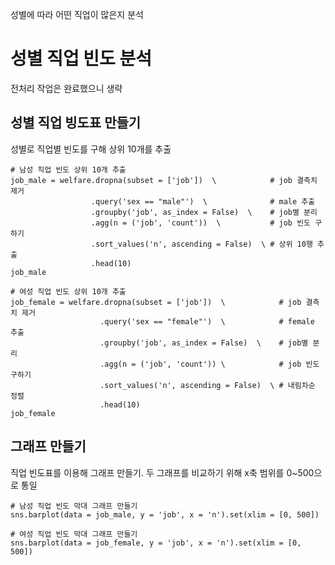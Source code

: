 성별에 따라 어떤 직업이 많은지 분석
# 성별 직업 빈도 분석
전처리 작업은 완료했으니 생략
## 성별 직업 빙도표 만들기
성별로 직업별 빈도를 구해 상위 10개를 추출
```
# 남성 직업 빈도 상위 10개 추출
job_male = welfare.dropna(subset = ['job'])  \            # job 결측치 제거
                  .query('sex == "male"')  \              # male 추출
                  .groupby('job', as_index = False)  \    # job별 분리
                  .agg(n = ('job', 'count'))  \           # job 빈도 구하기
                  .sort_values('n', ascending = False)  \ # 상위 10행 추출
                  .head(10)
job_male
```
```
# 여성 직업 빈도 상위 10개 추출
job_female = welfare.dropna(subset = ['job'])  \            # job 결측치 제거
                    .query('sex == "female"')  \            # female 추출
                    .groupby('job', as_index = False)  \    # job별 분리
                    .agg(n = ('job', 'count')) \            # job 빈도 구하기
                    .sort_values('n', ascending = False)  \ # 내림차순 정렬
                    .head(10)
job_female
```
## 그래프 만들기
직업 빈도표를 이용해 그래프 만들기. 두 그래프를 비교하기 위해 x축 범위를 0~500으로 통일
```
# 남성 직업 빈도 막대 그래프 만들기
sns.barplot(data = job_male, y = 'job', x = 'n').set(xlim = [0, 500])
```
```
# 여성 직업 빈도 막대 그래프 만들기
sns.barplot(data = job_female, y = 'job', x = 'n').set(xlim = [0, 500])
```
